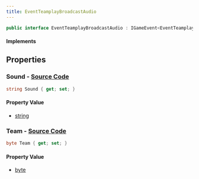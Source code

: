 ```yaml
---
title: EventTeamplayBroadcastAudio
---
```


```csharp
public interface EventTeamplayBroadcastAudio : IGameEvent<EventTeamplayBroadcastAudio>
```

#### Implements

## Properties

### **Sound** - [Source Code](https://github.com/swiftly-solution/swiftlys2/blob/main/managed/src/SwiftlyS2.Generated/GameEvents/Interfaces/EventTeamplayBroadcastAudio.cs#L31)

```csharp
string Sound { get; set; }
```

#### Property Value

- [string](https://learn.microsoft.com/dotnet/api/system.string)

### **Team** - [Source Code](https://github.com/swiftly-solution/swiftlys2/blob/main/managed/src/SwiftlyS2.Generated/GameEvents/Interfaces/EventTeamplayBroadcastAudio.cs#L24)

```csharp
byte Team { get; set; }
```

#### Property Value

- [byte](https://learn.microsoft.com/dotnet/api/system.byte)

